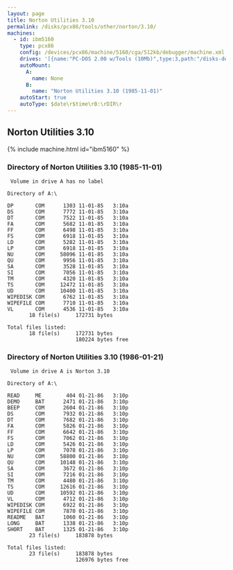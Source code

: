 ```yaml
---
layout: page
title: Norton Utilities 3.10
permalink: /disks/pcx86/tools/other/norton/3.10/
machines:
  - id: ibm5160
    type: pcx86
    config: /devices/pcx86/machine/5160/cga/512kb/debugger/machine.xml
    drives: '[{name:"PC-DOS 2.00 w/Tools (10Mb)",type:3,path:"/disks-demo/pcx86/drives/10mb/PCDOS200-C400.json"},{name:"MS-DOS 2.x Source (10Mb)",type:3,path:"/disks-demo/pcx86/dos/microsoft/2.00/MSDOS2X-SRC.json"}]'
    autoMount:
      A:
        name: None
      B:
        name: "Norton Utilities 3.10 (1985-11-01)"
    autoStart: true
    autoType: $date\r$time\rB:\rDIR\r
---
```


Norton Utilities 3.10
---------------------

{% include machine.html id="ibm5160" %}

### Directory of Norton Utilities 3.10 (1985-11-01)

	 Volume in drive A has no label

	Directory of A:\

	DP       COM      1303 11-01-85   3:10a
	DS       COM      7772 11-01-85   3:10a
	DT       COM      7522 11-01-85   3:10a
	FA       COM      5682 11-01-85   3:10a
	FF       COM      6498 11-01-85   3:10a
	FS       COM      6918 11-01-85   3:10a
	LD       COM      5282 11-01-85   3:10a
	LP       COM      6918 11-01-85   3:10a
	NU       COM     58096 11-01-85   3:10a
	QU       COM      9956 11-01-85   3:10a
	SA       COM      3528 11-01-85   3:10a
	SI       COM      7056 11-01-85   3:10a
	TM       COM      4320 11-01-85   3:10a
	TS       COM     12472 11-01-85   3:10a
	UD       COM     10400 11-01-85   3:10a
	WIPEDISK COM      6762 11-01-85   3:10a
	WIPEFILE COM      7710 11-01-85   3:10a
	VL       COM      4536 11-01-85   3:10a
	       18 file(s)     172731 bytes

	Total files listed:
	       18 file(s)     172731 bytes
	                      180224 bytes free

### Directory of Norton Utilities 3.10 (1986-01-21)

	 Volume in drive A is Norton 3.10

	Directory of A:\

	READ     ME        404 01-21-86   3:10p
	DEMO     BAT      2471 01-21-86   3:10p
	BEEP     COM      2604 01-21-86   3:10p
	DS       COM      7932 01-21-86   3:10p
	DT       COM      7682 01-21-86   3:10p
	FA       COM      5826 01-21-86   3:10p
	FF       COM      6642 01-21-86   3:10p
	FS       COM      7062 01-21-86   3:10p
	LD       COM      5426 01-21-86   3:10p
	LP       COM      7078 01-21-86   3:10p
	NU       COM     58800 01-21-86   3:10p
	QU       COM     10148 01-21-86   3:10p
	SA       COM      3672 01-21-86   3:10p
	SI       COM      7216 01-21-86   3:10p
	TM       COM      4480 01-21-86   3:10p
	TS       COM     12616 01-21-86   3:10p
	UD       COM     10592 01-21-86   3:10p
	VL       COM      4712 01-21-86   3:10p
	WIPEDISK COM      6922 01-21-86   3:10p
	WIPEFILE COM      7870 01-21-86   3:10p
	README   BAT      1060 01-21-86   3:10p
	LONG     BAT      1338 01-21-86   3:10p
	SHORT    BAT      1325 01-21-86   3:10p
	       23 file(s)     183878 bytes

	Total files listed:
	       23 file(s)     183878 bytes
	                      126976 bytes free

